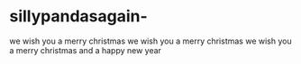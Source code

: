 # sillypandasagain-
we wish you a merry christmas we wish you a merry christmas 
we wish you a merry christmas and a happy new year
